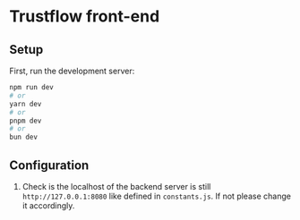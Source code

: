 # Trustflow front-end

## Setup

First, run the development server:

```bash
npm run dev
# or
yarn dev
# or
pnpm dev
# or
bun dev
```

## Configuration
1. Check is the localhost of the backend server is still `http://127.0.0.1:8080` like defined in `constants.js`. If not please change it accordingly.